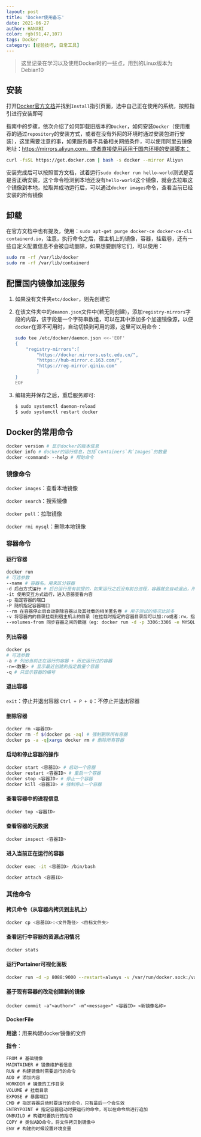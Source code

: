 ```yaml
---
layout: post
title: 'Docker使用备忘'
date: 2021-06-27
author: HANABI
color: rgb(91,47,107)
tags: Docker
category: [经验技巧, 日常工具]
---
```


> 这里记录在学习以及使用Docker时的一些点，用到的Linux版本为Debian10

## 安装

打开[Docker官方文档](https://docs.docker.com)并找到`Install`指引页面，选中自己正在使用的系统，按照指引进行安装即可

指南中的步骤，依次介绍了如何卸载旧版本的`Docker`，如何安装`Docker`（使用推荐的通过`repository`的安装方式，或者在没有外网的环境时通过安装包进行安装），这里需要注意的事，如果服务器不具备相关网络条件，可以使用阿里云镜像地址：https://mirrors.aliyun.com，或者直接使用适用于国内环境的安装脚本：

```bash
curl -fsSL https://get.docker.com | bash -s docker --mirror Aliyun
```

安装完成后可以按照官方文档，试着运行`sudo docker run hello-world`测试是否是否正确安装，这个命令检测到本地还没有`hello-world`这个镜像，就会去拉取这个镜像到本地，拉取并成功运行后，可以通过`docker images`命令，查看当前已经安装的所有镜像

## 卸载

在官方文档中也有提及，使用：`sudo apt-get purge docker-ce docker-ce-cli containerd.io`，注意，执行命令之后，宿主机上的镜像，容器，挂载卷，还有一些自定义配置信息不会被自动删除，如果想要删除它们，可以使用：

```bash
sudo rm -rf /var/lib/docker
sudo rm -rf /var/lib/containerd
```

## 配置国内镜像加速服务

1. 如果没有文件夹`etc/docker`，则先创建它
2. 在该文件夹中的`deamon.json`文件中(若无则创建)，添加`registry-mirrors`字段的内容，该字段是一个字符串数组，可以在其中添加多个加速镜像源，以便`docker`在源不可用时，自动切换到可用的源，这里可以用命令：

    ```bash
    sudo tee /etc/docker/daemon.json <<-'EOF'
    {
        "registry-mirrors":[
            "https://docker.mirrors.ustc.edu.cn/",
            "https://hub-mirror.c.163.com/",
            "https://reg-mirror.qiniu.com"
            ]
    }
    EOF
    ```
3. 编辑完并保存之后，重启服务即可:
    ```bash
    $ sudo systemctl daemon-reload
    $ sudo systemctl restart docker
    ```

## Docker的常用命令

```bash
docker version # 显示docker的版本信息
docker info # docker的运行信息，包括`Containers`和`Images`的数量
docker <command> --help # 帮助命令
```

### 镜像命令

`docker images`：查看本地镜像

`docker search`：搜索镜像

`docker pull`：拉取镜像

`docker rmi mysql`：删除本地镜像


### 容器命令

#### 运行容器
```bash
docker run
# 可选参数
--name # 容器名，用来区分容器
-d 后台方式运行 # 后台运行是有前提的，如果运行之后没有前台进程，容器就会自动退出，所以需要使用一些阻塞挂起命令启动容器，或者使用交互方式运行后再不停止并退出容器
-it 使用交互方式运行，进入容器查看内容
-p 指定容器的端口
-P 随机指定容器端口
--rm 在容器停止后自动删除容器以及其挂载的相关匿名卷 # 用于测试的情况比较多
-v 将容器内的目录挂载到宿主机上的目录（在挂载时指定的容器目录后可以加:ro或者:rw，指定在容器内文件的独写权限）
--volumes-from 同步容器之间的数据（eg: docker run -d -p 3306:3306 -e MYSQL_ROOT_PASSWORD=123456 --name mysql02 --volumes-from mysql01 mysql:5.7）
```

#### 列出容器
```bash
docker ps
# 可选参数
-a # 列出当前正在运行的容器 + 历史运行过的容器
-n=<数量> # 显示最近创建的指定数量个容器
-q # 只显示容器的编号
```

#### 退出容器
`exit`：停止并退出容器 
`Ctrl + P + Q`：不停止并退出容器

#### 删除容器

```bash
docker rm <容器ID>
docker rm -f $(docker ps -aq) # 强制删除所有容器
docker ps -a -q|xargs docker rm # 删除所有容器
```

#### 启动和停止容器的操作

```bash
docker start <容器ID> # 启动一个容器
docker restart <容器ID> # 重启一个容器
docker stop <容器ID> # 停止一个容器
docker kill <容器ID> # 强制停止一个容器
```

#### 查看容器中的进程信息

```bash
docker top <容器ID>
```

#### 查看容器的元数据

```bash
docker inspect <容器ID>
```

#### 进入当前正在运行的容器

```bash
docker exec -it <容器ID> /bin/bash
```

```bash
docker attach <容器ID>
```

### 其他命令

#### 拷贝命令（从容器内拷贝到主机上）

```bash
docker cp <容器ID>:<文件路径> <目标文件夹>
```

#### 查看运行中容器的资源占用情况

```bash
docker stats
```

#### 运行Portainer可视化面板

```bash
docker run -d -p 8088:9000 --restart=always -v /var/run/docker.sock:/var/run/docker.sock --privileged=true portainer/portainer
```

#### 基于现有容器的改动创建新的镜像

```
docker commit -a"<author>" -m"<message>" <容器ID> <新镜像名称>
```

#### DockerFile

**用途**：用来构建docker镜像的文件

**指令**：

```Docker
FROM # 基础镜像
MAINTAINER # 镜像维护者信息
RUN # 构建镜像时需要运行的命令
ADD # 添加内容
WORKDIR # 镜像的工作目录
VOLUME # 挂载目录
EXPOSE # 暴露端口
CMD # 指定容器启动时要运行的命令，只有最后一个会生效
ENTRYPOINT # 指定容器启动时要运行的命令，可以在命令后进行追加
ONBUILD # 构建时要执行的指令
COPY # 类似ADD命令，将文件拷贝到镜像中
ENV # 构建的时候设置环境变量
```
